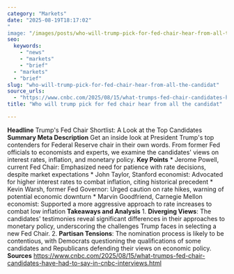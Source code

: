 ```yaml
---
category: "Markets"
date: "2025-08-19T18:17:02"
"
image: "/images/posts/who-will-trump-pick-for-fed-chair-hear-from-all-the-candidat.jpg"
seo:
  keywords:
    - "news"
    - "markets"
    - "brief"
  - "markets"
  - "brief"
slug: "who-will-trump-pick-for-fed-chair-hear-from-all-the-candidat"
source_urls:
  - "https://www.cnbc.com/2025/08/15/what-trumps-fed-chair-candidates-have-had-to-say-in-cnbc-interviews.html"
title: "Who will trump pick for fed chair hear from all the candidat"

---
```


**Headline** Trump's Fed Chair Shortlist: A Look at the Top Candidates  **Summary Meta Description** Get an inside look at President Trump's top contenders for Federal Reserve chair in their own words. From former Fed officials to economists and experts, we examine the candidates' views on interest rates, inflation, and monetary policy.  **Key Points**  * Jerome Powell, current Fed Chair: Emphasized need for patience with rate decisions, despite market expectations * John Taylor, Stanford economist: Advocated for higher interest rates to combat inflation, citing historical precedent * Kevin Warsh, former Fed Governor: Urged caution on rate hikes, warning of potential economic downturn * Marvin Goodfriend, Carnegie Mellon economist: Supported a more aggressive approach to rate increases to combat low inflation  **Takeaways and Analysis**  1. **Diverging Views**: The candidates' testimonies reveal significant differences in their approaches to monetary policy, underscoring the challenges Trump faces in selecting a new Fed Chair. 2. **Partisan Tensions**: The nomination process is likely to be contentious, with Democrats questioning the qualifications of some candidates and Republicans defending their views on economic policy.  **Sources** https://www.cnbc.com/2025/08/15/what-trumps-fed-chair-candidates-have-had-to-say-in-cnbc-interviews.html